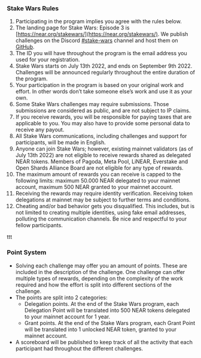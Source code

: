 ### Stake Wars Rules

1. Participating in the program implies you agree with the rules below.
2. The landing page for Stake Wars: Episode 3 is [https://near.org/stakewars/](https://near.org/stakewars/). We publish challenges on the Discord [#stake-wars](https://discord.com/channels/490367152054992913/991851497002381363) channel and host them on [GitHub](https://github.com/near/stakewars-iii).
3. The ID you will have throughout the program is the email address you used for your registration.
4. Stake Wars starts on July 13th 2022, and ends on September 9th 2022. Challenges will be announced regularly throughout the entire duration of the program.
5. Your participation in the program is based on your original work and effort. In other words don’t take someone else’s work and use it as your own.
6. Some Stake Wars challenges may require submissions. Those submissions are considered as public, and are not subject to IP claims.
7. If you receive rewards, you will be responsible for paying taxes that are applicable to you. You may also have to provide some personal data to receive any payout.
8. All Stake Wars communications, including challenges and support for participants, will be made in English.
9. Anyone can join Stake Wars; however, existing mainnet validators (as of July 13th 2022) are not eligible to receive rewards shared as delegated NEAR tokens. Members of Pagoda, Meta Pool, LiNEAR, Everstake and Open Shards Alliance Board are not eligible for any type of rewards.
10. The maximum amount of rewards you can receive is capped to the following limits: maximum 50.000 NEAR delegated to your mainnet account, maximum 500 NEAR granted to your mainnet account.
11. Receiving the rewards may require identity verification. Receiving token delegations at mainnet may be subject to further terms and conditions.
12. Cheating and/or bad behavior gets you disqualified. This includes, but is not limited to creating multiple identities, using fake email addresses, polluting the communication channels. Be nice and respectful to your fellow participants.

ttt
### Point System

* Solving each challenge may offer you an amount of points. These are included in the description of the challenge. One challenge can offer multiple types of rewards, depending on the complexity of the work required and how the effort is split into different sections of the challenge. 
* The points are split into 2 categories:
    * Delegation points. At the end of the Stake Wars program, each Delegation Point will be translated into 500 NEAR tokens delegated to your mainnet account for 1 year.
    * Grant points. At the end of the Stake Wars program, each Grant Point will be translated into 1 unlocked NEAR token, granted to your mainnet account.
* A scoreboard will be published to keep track of all the activity that each participant had throughout the different challenges.
